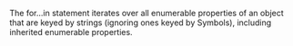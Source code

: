 The for...in statement iterates over all enumerable properties of an object that are keyed by strings (ignoring ones keyed by Symbols), including inherited enumerable properties.
